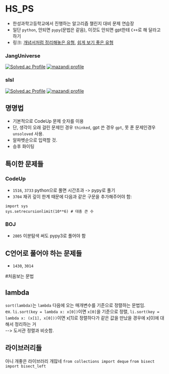 # HS_PS
- 한성과학고등학교에서 진행하는 알고리즘 챌린지 대비 문제 연습장
- 일단 `python`, 안되면 `pypy`(문법은 같음), 이것도 안되면 gpt한테 `C++`로 해 달라고 하기
- 링크: [개념서처럼 정리해놓은 유형](https://00ad-8e71-00ff-055d.tistory.com/), [쉽게 보기 좋은 유형](https://blog.naver.com/kks227)
   
### JangUniverse
[![Solved.ac Profile](http://mazassumnida.wtf/api/v2/generate_badge?boj=janguniverse)](https://solved.ac/profile/janguniverse)
[![mazandi profile](http://mazandi.herokuapp.com/api?handle=janguniverse&theme=dark)](https://solved.ac/profile/janguniverse)

### slsl 
[![Solved.ac Profile](http://mazassumnida.wtf/api/v2/generate_badge?boj=djsiui12)](https://solved.ac/profile/djsiui12)
[![mazandi profile](http://mazandi.herokuapp.com/api?handle=djsiui12&theme=dark)](https://solved.ac/profile/djsiui12)

## 명명법
- 기본적으로 CodeUp 문제 숫자를 이용
- 단, 생각이 오래 걸린 문제인 경우 `thinked`, gpt 쓴 경우 `gpt`, 못 푼 문제인경우 `unsoloved` 사용.
- 알파벳순으로 입력할 것.
- 승후 화이팅


## 특이한 문제들
### CodeUp
- `1516`, `3733` python으로 풀면 시간초과 -> pypy로 풀기
- `3704` 재귀 깊이 한계 때문에 다음과 같은 구문을 추가해주어야 함:
```
import sys
sys.setrecursionlimit(10**6) # 대충 큰 수
```

### BOJ
- `2805` 이분탐색 써도 pypy3로 풀어야 함

## C언어로 풀어야 하는 문제들
- `1430`, `3014`

#처음보는 문법
## lambda
`sort(lambda)`는 `lambda` 다음에 오는 매개변수를 기준으로 정렬하는 문법임.  
ex. `li.sort(key = lambda x: x[0])`이면 `x[0]`을 기준으로 정렬, `li.sort(key = lambda x: (x[1], x[0]))`이면 x[1]로 정렬하다가 같은 값을 만났을 경우에 x[0]에 대해서 정리하는 거  
--> 도서관 정렬과 비슷함.

## 라이브러리들
아니 개좋은 라이브러리 개많네
``from collections import deque``
``from bisect import bisect_left``